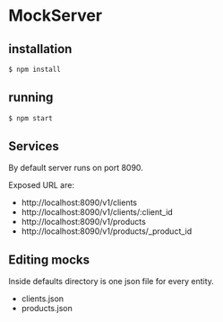 # MockServer
## installation
```sh
$ npm install
```

## running
```sh
$ npm start
```

## Services
By default server runs on port 8090.

Exposed URL are:
- http://localhost:8090/v1/clients
- http://localhost:8090/v1/clients/:client_id
- http://localhost:8090/v1/products
- http://localhost:8090/v1/products/_product_id

## Editing mocks
Inside defaults directory is one json file for every entity.
- clients.json
- products.json